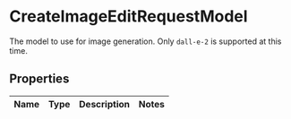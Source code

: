 

# CreateImageEditRequestModel

The model to use for image generation. Only `dall-e-2` is supported at this time.

## Properties

Name | Type | Description | Notes
------------ | ------------- | ------------- | -------------



